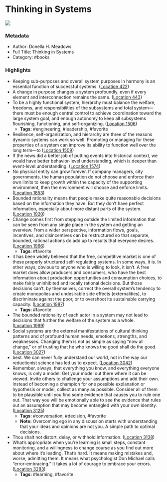 # Thinking in Systems

![](https://images-na.ssl-images-amazon.com/images/I/51q%2BTMvkNFL._SL200_.jpg)

### Metadata

- Author: Donella H. Meadows
- Full Title: Thinking in Systems
- Category: #books

### Highlights

- Keeping sub-purposes and overall system purposes in harmony is an essential function of successful systems. ([Location 422](https://readwise.io/to_kindle?action=open&asin=B005VSRFEA&location=422))
- A change in purpose changes a system profoundly, even if every element and interconnection remains the same. ([Location 443](https://readwise.io/to_kindle?action=open&asin=B005VSRFEA&location=443))
- To be a highly functional system, hierarchy must balance the welfare, freedoms, and responsibilities of the subsystems and total system—there must be enough central control to achieve coordination toward the large system goal, and enough autonomy to keep all subsystems flourishing, functioning, and self-organizing. ([Location 1506](https://readwise.io/to_kindle?action=open&asin=B005VSRFEA&location=1506))
    - **Tags:** #engineering, #leadership, #favorite
- Resilience, self-organization, and hierarchy are three of the reasons dynamic systems can work so well. Promoting or managing for these properties of a system can improve its ability to function well over the long term—to ([Location 1509](https://readwise.io/to_kindle?action=open&asin=B005VSRFEA&location=1509))
- If the news did a better job of putting events into historical context, we would have better behavior-level understanding, which is deeper than event-level understanding. ([Location 1574](https://readwise.io/to_kindle?action=open&asin=B005VSRFEA&location=1574))
- No physical entity can grow forever. If company managers, city governments, the human population do not choose and enforce their own limits to keep growth within the capacity of the supporting environment, then the environment will choose and enforce limits. ([Location 1853](https://readwise.io/to_kindle?action=open&asin=B005VSRFEA&location=1853))
- Bounded rationality means that people make quite reasonable decisions based on the information they have. But they don’t have perfect information, especially about more distant parts of the system. ([Location 1920](https://readwise.io/to_kindle?action=open&asin=B005VSRFEA&location=1920))
- Change comes first from stepping outside the limited information that can be seen from any single place in the system and getting an overview. From a wider perspective, information flows, goals, incentives, and disincentives can be restructured so that separate, bounded, rational actions do add up to results that everyone desires. ([Location 1966](https://readwise.io/to_kindle?action=open&asin=B005VSRFEA&location=1966))
    - **Tags:** #favorite
- it has been widely believed that the free, competitive market is one of these properly structured self-regulating systems. In some ways, it is. In other ways, obvious to anyone who is willing to look, it isn’t. A free market does allow producers and consumers, who have the best information about production opportunities and consumption choices, to make fairly uninhibited and locally rational decisions. But those decisions can’t, by themselves, correct the overall system’s tendency to create monopolies and undesirable side effects (externalities), to discriminate against the poor, or to overshoot its sustainable carrying capacity. ([Location 1987](https://readwise.io/to_kindle?action=open&asin=B005VSRFEA&location=1987))
    - **Tags:** #favorite
- The bounded rationality of each actor in a system may not lead to decisions that further the welfare of the system as a whole. ([Location 1999](https://readwise.io/to_kindle?action=open&asin=B005VSRFEA&location=1999))
- Social systems are the external manifestations of cultural thinking patterns and of profound human needs, emotions, strengths, and weaknesses. Changing them is not as simple as saying “now all change,” or of trusting that he who knows the good shall do the good. ([Location 3027](https://readwise.io/to_kindle?action=open&asin=B005VSRFEA&location=3027))
- best. We can never fully understand our world, not in the way our reductionist science has led us to expect. ([Location 3042](https://readwise.io/to_kindle?action=open&asin=B005VSRFEA&location=3042))
- Remember, always, that everything you know, and everything everyone knows, is only a model. Get your model out there where it can be viewed. Invite others to challenge your assumptions and add their own. Instead of becoming a champion for one possible explanation or hypothesis or model, collect as many as possible. Consider all of them to be plausible until you find some evidence that causes you to rule one out. That way you will be emotionally able to see the evidence that rules out an assumption that may become entangled with your own identity. ([Location 3125](https://readwise.io/to_kindle?action=open&asin=B005VSRFEA&location=3125))
    - **Tags:** #conversation, #decision, #favorite
    - **Note:** Overcoming ego in any discussion starts with understanding that your ideas and opinions are not you. A simple path to optimal decisions.
- Thou shalt not distort, delay, or withhold information. ([Location 3138](https://readwise.io/to_kindle?action=open&asin=B005VSRFEA&location=3138))
- What’s appropriate when you’re learning is small steps, constant monitoring, and a willingness to change course as you find out more about where it’s leading. That’s hard. It means making mistakes and, worse, admitting them. It means what psychologist Don Michael calls “error-embracing.” It takes a lot of courage to embrace your errors. ([Location 3283](https://readwise.io/to_kindle?action=open&asin=B005VSRFEA&location=3283))
    - **Tags:** #learning, #favorite
